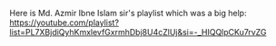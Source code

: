 Here is Md. Azmir Ibne Islam sir's playlist which was a big help: https://youtube.com/playlist?list=PL7XBjdiQyhKmxlevfGxrmhDbj8U4cZlUj&si=-_HIQQlpCKu7rvZG
